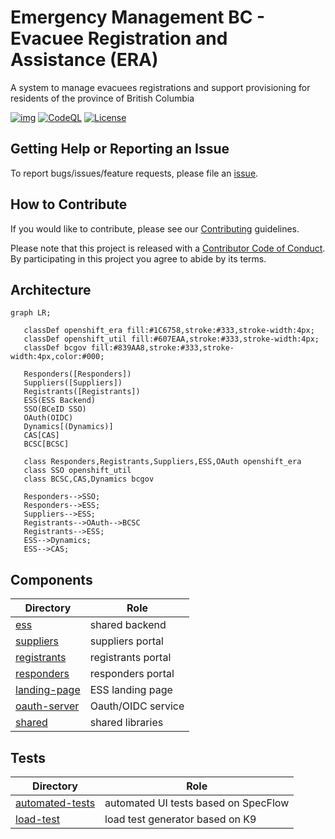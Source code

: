 # Emergency Management BC - Evacuee Registration and Assistance (ERA)

A system to manage evacuees registrations and support provisioning for residents of the province of British Columbia

[![img](https://img.shields.io/badge/Lifecycle-Maturing-007EC6)](https://github.com/bcgov/repomountie/blob/master/doc/lifecycle-badges.md)
[![CodeQL](https://github.com/bcgov/embc-ess-mod/actions/workflows/codeql-analysis.yml/badge.svg?branch=master)](https://github.com/bcgov/embc-ess-mod/actions/workflows/codeql-analysis.yml)
[![License](https://img.shields.io/badge/License-Apache%202.0-blue.svg)](LICENSE)

## Getting Help or Reporting an Issue

To report bugs/issues/feature requests, please file an [issue](../../issues).

## How to Contribute

If you would like to contribute, please see our [Contributing](./CONTRIBUTING.md) guidelines.

Please note that this project is released with a [Contributor Code of Conduct](./CODE_OF_CONDUCT.md). By participating in this project you agree to abide by its terms.

## Architecture

```mermaid
graph LR;

   classDef openshift_era fill:#1C6758,stroke:#333,stroke-width:4px;
   classDef openshift_util fill:#607EAA,stroke:#333,stroke-width:4px;
   classDef bcgov fill:#839AA8,stroke:#333,stroke-width:4px,color:#000;

   Responders([Responders])
   Suppliers([Suppliers])
   Registrants([Registrants])
   ESS(ESS Backend)
   SSO(BCeID SSO)
   OAuth(OIDC)
   Dynamics[(Dynamics)]
   CAS[CAS]
   BCSC[BCSC]

   class Responders,Registrants,Suppliers,ESS,OAuth openshift_era
   class SSO openshift_util
   class BCSC,CAS,Dynamics bcgov

   Responders-->SSO;
   Responders-->ESS;
   Suppliers-->ESS;
   Registrants-->OAuth-->BCSC
   Registrants-->ESS;
   ESS-->Dynamics;
   ESS-->CAS;
```

## Components

| Directory                       | Role               |
| ------------------------------- | ------------------ |
| [ess](./ess/)                   | shared backend     |
| [suppliers](./suppliers/)       | suppliers portal   |
| [registrants](./registrants/)   | registrants portal |
| [responders](./responders/)     | responders portal  |
| [landing-page](./landing-page/) | ESS landing page   |
| [oauth-server](./oauth-server/) | Oauth/OIDC service |
| [shared](./shared/)             | shared libraries   |

## Tests

| Directory                             | Role                                 |
| ------------------------------------- | ------------------------------------ |
| [automated-tests](./automated-tests/) | automated UI tests based on SpecFlow |
| [load-test](./load-test/)             | load test generator based on K9      |
